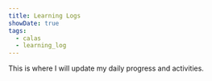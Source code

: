 ```yaml
---
title: Learning Logs
showDate: true
tags:
  - calas
  - learning_log
---
```


This is where I will update my daily progress and activities. 